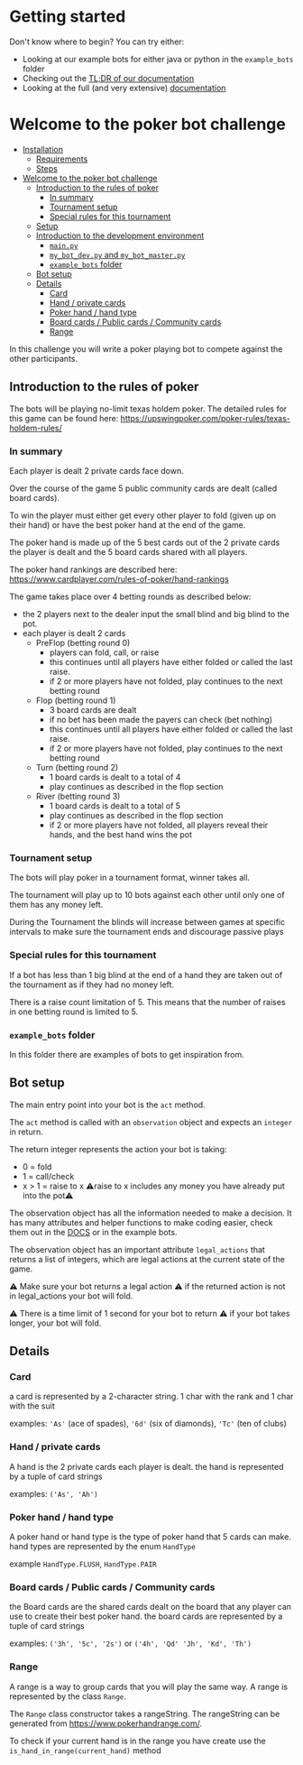 # Getting started
Don't know where to begin?
You can try either:

* Looking at our example bots for either java or python in the `example_bots`
  folder
* Checking out the [TL;DR of our documentation](https://pokerbot.dk/docs)
* Looking at the full (and very extensive)
  [documentation](https://poker-game-runner.readthedocs.io/en/latest/poker_game_runner.html)

# Welcome to the poker bot challenge

- [Installation](#installation)
  - [Requirements](#requirements)
  - [Steps](#steps)
- [Welcome to the poker bot challenge](#welcome-to-the-poker-bot-challenge)
  - [Introduction to the rules of poker](#introduction-to-the-rules-of-poker)
    - [In summary](#in-summary)
    - [Tournament setup](#tournament-setup)
    - [Special rules for this tournament](#special-rules-for-this-tournament)
  - [Setup](#setup)
  - [Introduction to the development environment](#introduction-to-the-development-environment)
    - [`main.py`](#mainpy)
    - [`my_bot_dev.py` and `my_bot_master.py`](#my_bot_devpy-and-my_bot_masterpy)
    - [`example_bots` folder](#example_bots-folder)
  - [Bot setup](#bot-setup)
  - [Details](#details)
    - [Card](#card)
    - [Hand / private cards](#hand--private-cards)
    - [Poker hand / hand type](#poker-hand--hand-type)
    - [Board cards / Public cards / Community cards](#board-cards--public-cards--community-cards)
    - [Range](#range)

In this challenge you will write a poker playing bot to compete against the
other participants.

## Introduction to the rules of poker

The bots will be playing no-limit texas holdem poker.
The detailed rules for this game can be found here:
https://upswingpoker.com/poker-rules/texas-holdem-rules/

### In summary

Each player is dealt 2 private cards face down.

Over the course of the game 5 public community cards are dealt (called board
cards).

To win the player must either get every other player to fold (given up on their
hand) or have the best poker hand at the end of the game.

The poker hand is made up of the 5 best cards out of the 2 private cards the
player is dealt and the 5 board cards shared with all players.

The poker hand rankings are described here:
https://www.cardplayer.com/rules-of-poker/hand-rankings

The game takes place over 4 betting rounds as described below:

- the 2 players next to the dealer input the small blind and big blind to the
  pot.
- each player is dealt 2 cards
  - PreFlop (betting round 0)
    - players can fold, call, or raise
    - this continues until all players have either folded or called the last
      raise.
    - if 2 or more players have not folded, play continues to the next betting
      round
  - Flop (betting round 1)
    - 3 board cards are dealt
    - if no bet has been made the payers can check (bet nothing)
    - this continues until all players have either folded or called the last
      raise.
    - if 2 or more players have not folded, play continues to the next betting
      round
  - Turn (betting round 2)
    - 1 board cards is dealt to a total of 4
    - play continues as described in the flop section
  - River (betting round 3)
    - 1 board cards is dealt to a total of 5
    - play continues as described in the flop section
    - if 2 or more players have not folded, all players reveal their hands, and
      the best hand wins the pot

### Tournament setup

The bots will play poker in a tournament format, winner takes all.

The tournament will play up to 10 bots against each other until only one of them
has any money left.

During the Tournament the blinds will increase between games at specific
intervals to make sure the tournament ends and discourage passive plays

### Special rules for this tournament

If a bot has less than 1 big blind at the end of a hand they are taken out of
the tournament as if they had no money left.

There is a raise count limitation of 5.
This means that the number of raises in one betting round is limited to 5.

### `example_bots` folder

In this folder there are examples of bots to get inspiration from.

## Bot setup

The main entry point into your bot is the `act` method.

The `act` method is called with an `observation` object and expects an `integer`
in return.

The return integer represents the action your bot is taking:

- 0 = fold
- 1 = call/check
- x > 1 = raise to x :warning:raise to x includes any money you have already put
  into the pot:warning:

The observation object has all the information needed to make a decision.
It has many attributes and helper functions to make coding easier, check them
out in the
[DOCS](https://poker-game-runner.readthedocs.io/en/latest/poker_game_runner.html)
or in the example bots.

The observation object has an important attribute `legal_actions` that returns a
list of integers, which are legal actions at the current state of the game.

:warning:
Make sure your bot returns a legal action :warning:
if the returned action is not in legal_actions your bot will fold.

:warning:
There is a time limit of 1 second for your bot to return :warning:
if your bot takes longer, your bot will fold.

## Details

### Card

a card is represented by a 2-character string.
1 char with the rank and 1 char with the suit

examples:
`'As'` (ace of spades), `'6d'` (six of diamonds), `'Tc'` (ten of clubs)

### Hand / private cards

A hand is the 2 private cards each player is dealt.
the hand is represented by a tuple of card strings

examples:
`('As', 'Ah')`

### Poker hand / hand type

A poker hand or hand type is the type of poker hand that 5 cards can make.
hand types are represented by the enum `HandType`

example `HandType.FLUSH`, `HandType.PAIR`

### Board cards / Public cards / Community cards

the Board cards are the shared cards dealt on the board that any player can use
to create their best poker hand.
the board cards are represented by a tuple of card strings

examples:
`('3h', '5c', '2s')` or `('4h', 'Qd' 'Jh', 'Kd', 'Th')`

### Range

A range is a way to group cards that you will play the same way.
A range is represented by the class `Range`.

The `Range` class constructor takes a rangeString.
The rangeString can be generated from https://www.pokerhandrange.com/.

To check if your current hand is in the range you have create use the
`is_hand_in_range(current_hand)` method
